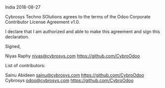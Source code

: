India 2018-08-27

Cybrosys Techno SOlutions agrees to the terms of the Odoo Corporate
Contributor License Agreement v1.0.

I declare that I am authorized and able to make this agreement and sign this
declaration.

Signed,

Niyas Raphy niyas@cybrosys.com https://github.com/CybroOdoo

List of contributors:

Sainu Abideen sainu@cybrosys.com https://github.com/CybroOdoo
Cybrosys odoo@cybrosys.com https://github.com/CybroOdoo
